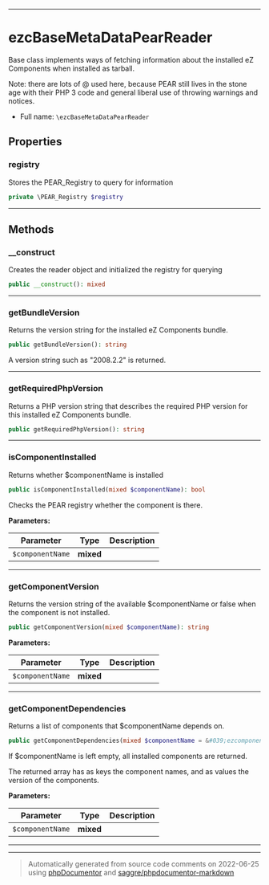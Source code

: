 ***

# ezcBaseMetaDataPearReader

Base class implements ways of fetching information about the installed
eZ Components when installed as tarball.

Note: there are lots of @ used here, because PEAR still lives in the stone
age with their PHP 3 code and general liberal use of throwing warnings and
notices.

* Full name: `\ezcBaseMetaDataPearReader`



## Properties


### registry

Stores the PEAR_Registry to query for information

```php
private \PEAR_Registry $registry
```






***

## Methods


### __construct

Creates the reader object and initialized the registry for querying

```php
public __construct(): mixed
```











***

### getBundleVersion

Returns the version string for the installed eZ Components bundle.

```php
public getBundleVersion(): string
```

A version string such as "2008.2.2" is returned.









***

### getRequiredPhpVersion

Returns a PHP version string that describes the required PHP version for
this installed eZ Components bundle.

```php
public getRequiredPhpVersion(): string
```











***

### isComponentInstalled

Returns whether $componentName is installed

```php
public isComponentInstalled(mixed $componentName): bool
```

Checks the PEAR registry whether the component is there.






**Parameters:**

| Parameter | Type | Description |
|-----------|------|-------------|
| `$componentName` | **mixed** |  |




***

### getComponentVersion

Returns the version string of the available $componentName or false when
the component is not installed.

```php
public getComponentVersion(mixed $componentName): string
```








**Parameters:**

| Parameter | Type | Description |
|-----------|------|-------------|
| `$componentName` | **mixed** |  |




***

### getComponentDependencies

Returns a list of components that $componentName depends on.

```php
public getComponentDependencies(mixed $componentName = &#039;ezcomponents&#039;): mixed
```

If $componentName is left empty, all installed components are returned.

The returned array has as keys the component names, and as values the
version of the components.






**Parameters:**

| Parameter | Type | Description |
|-----------|------|-------------|
| `$componentName` | **mixed** |  |




***


***
> Automatically generated from source code comments on 2022-06-25 using [phpDocumentor](http://www.phpdoc.org/) and [saggre/phpdocumentor-markdown](https://github.com/Saggre/phpDocumentor-markdown)
